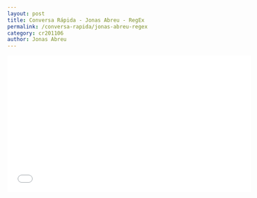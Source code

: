 ```yaml
---
layout: post
title: Conversa Rápida - Jonas Abreu - RegEx
permalink: /conversa-rapida/jonas-abreu-regex
category: cr201106
author: Jonas Abreu
---
```


<iframe width="560" height="315" src="//www.youtube.com/embed/cQ0NfFxQ8vE" frameborder="0" allowfullscreen></iframe>
